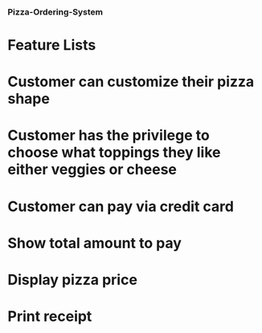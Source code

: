 ### Pizza-Ordering-System
# Feature Lists
# Customer can customize their pizza shape
# Customer has the privilege to choose what toppings they like either veggies or cheese
# Customer can pay via credit card
# Show total amount to pay
# Display pizza price
# Print receipt
